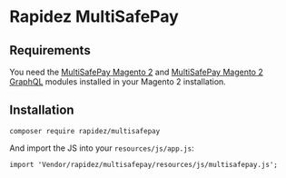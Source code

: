 # Rapidez MultiSafePay

## Requirements

You need the [MultiSafePay Magento 2](https://github.com/MultiSafepay/Magento2) and [MultiSafePay Magento 2 GraphQL](https://github.com/MultiSafepay/magento2-graphql) modules installed in your Magento 2 installation.

## Installation

```
composer require rapidez/multisafepay
```

And import the JS into your `resources/js/app.js`:

```
import 'Vendor/rapidez/multisafepay/resources/js/multisafepay.js';
```

